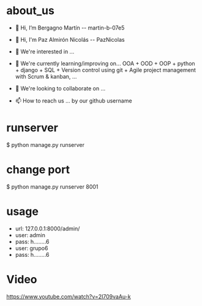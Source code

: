 # about_us
- 👋 Hi, I’m Bergagno Martín -- martin-b-07e5
- 👋 Hi, I'm Paz Almirón Nicolás -- PazNicolas

- 👀 We're interested in ...
- 🌱 We're currently learning/improving on... OOA + OOD + OOP + python + django + SQL + Version control using git + Agile project management with Scrum & kanban, ...
- 💞️ We're looking to collaborate on ...
- 📫 How to reach us ... by our github username

# runserver
$ python manage.py runserver

# change port
$ python manage.py runserver 8001

# usage
-  url: 127.0.0.1:8000/admin/
- user: admin
- pass: h........6
- user: grupo6
- pass: h........6

# Video
https://www.youtube.com/watch?v=2I709vaAu-k